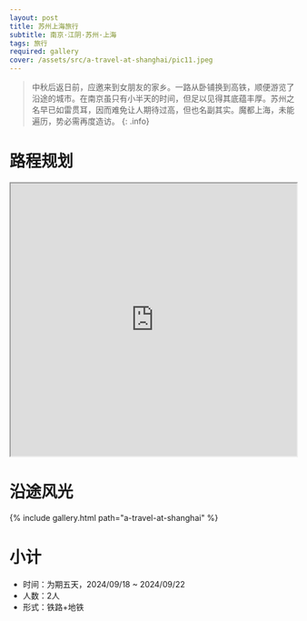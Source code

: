 ```yaml
---
layout: post
title: 苏州上海旅行
subtitle: 南京·江阴·苏州·上海
tags: 旅行
required: gallery
cover: /assets/src/a-travel-at-shanghai/pic11.jpeg
---
```


> 中秋后返日前，应邀来到女朋友的家乡。一路从卧铺换到高铁，顺便游览了沿途的城市。在南京虽只有小半天的时间，但足以见得其底蕴丰厚。苏州之名早已如雷贯耳，因而难免让人期待过高，但也名副其实。魔都上海，未能遍历，势必需再度造访。
{: .info}

# 路程规划

<iframe src="https://www.google.com/maps/d/u/1/embed?mid=1SziR4sH6zxL1PNSkfD0yANunOEFCo9A&ehbc=2E312F&noprof=1" width="100%" height="480" loading="lazy"></iframe>

# 沿途风光

{% include gallery.html path="a-travel-at-shanghai" %}

# 小计

- 时间：为期五天，2024/09/18 ~ 2024/09/22
- 人数：2人
- 形式：铁路+地铁
